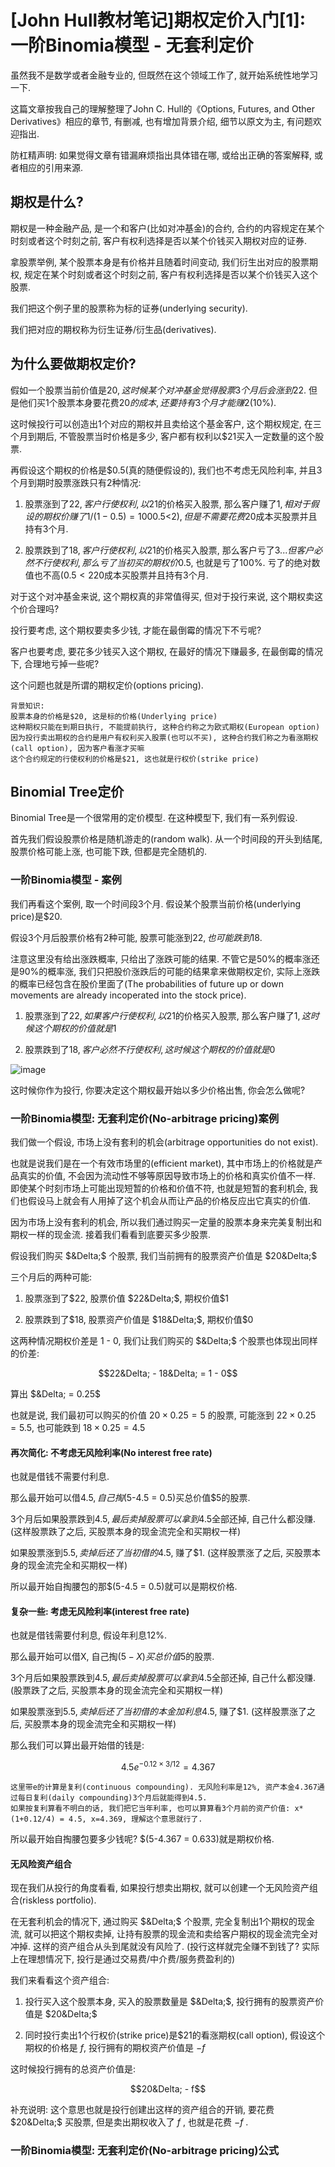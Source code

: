 # [John Hull教材笔记]期权定价入门[1]: 一阶Binomia模型 - 无套利定价

虽然我不是数学或者金融专业的, 但既然在这个领域工作了, 就开始系统性地学习一下.

这篇文章按我自己的理解整理了John C. Hull的《Options, Futures, and Other Derivatives》相应的章节, 有删减, 也有增加背景介绍, 细节以原文为主, 有问题欢迎指出. 

防杠精声明: 如果觉得文章有错漏麻烦指出具体错在哪, 或给出正确的答案解释, 或者相应的引用来源.


## 期权是什么?

期权是一种金融产品, 是一个和客户(比如对冲基金)的合约, 合约的内容规定在某个时刻或者这个时刻之前, 客户有权利选择是否以某个价钱买入期权对应的证券. 

拿股票举例, 某个股票本身是有价格并且随着时间变动, 我们衍生出对应的股票期权, 规定在某个时刻或者这个时刻之前, 客户有权利选择是否以某个价钱买入这个股票. 

我们把这个例子里的股票称为标的证券(underlying security). 

我们把对应的期权称为衍生证券/衍生品(derivatives). 

## 为什么要做期权定价?

假如一个股票当前价值是$20, 这时候某个对冲基金觉得股票3个月后会涨到$22. 但是他们买1个股票本身要花费$20的成本, 还要持有3个月才能赚$2(10%).

这时候投行可以创造出1个对应的期权并且卖给这个基金客户, 这个期权规定, 在三个月到期后, 不管股票当时价格是多少, 客户都有权利以$21买入一定数量的这个股票. 

再假设这个期权的价格是$0.5(真的随便假设的), 我们也不考虑无风险利率, 并且3个月到期时股票涨跌只有2种情况:

1. 股票涨到了$22, 客户行使权利, 以$21的价格买入股票, 那么客户赚了$1, 相对于假设的期权价赚了1/(1-0.5)=100%. 虽然赚的绝对数值不高($0.5<$2), 但是不需要花费$20成本买股票并且持有3个月. 

2. 股票跌到了$18, 客户行使权利, 以$21的价格买入股票, 那么客户亏了$3...但客户必然不行使权利, 那么亏了当初买的期权价$0.5, 也就是亏了100%. 亏了的绝对数值也不高($0.5<2%), 同样不需要花费$20成本买股票并且持有3个月.

对于这个对冲基金来说, 这个期权真的非常值得买, 但对于投行来说, 这个期权卖这个价合理吗? 

投行要考虑, 这个期权要卖多少钱, 才能在最倒霉的情况下不亏呢? 

客户也要考虑, 要花多少钱买入这个期权, 在最好的情况下赚最多, 在最倒霉的情况下, 合理地亏掉一些呢? 

这个问题也就是所谓的期权定价(options pricing). 

```
背景知识:
股票本身的价格是$20, 这是标的价格(Underlying price)
这种期权只能在到期日执行, 不能提前执行, 这种合约称之为欧式期权(European option)
因为投行卖出期权的合约是用户有权利买入股票(也可以不买), 这种合约我们称之为看涨期权(call option), 因为客户看涨才买嘛
这个合约规定的行使权利的价格是$21, 这也就是行权价(strike price)
```

## Binomial Tree定价

Binomial Tree是一个很常用的定价模型. 在这种模型下, 我们有一系列假设. 

首先我们假设股票价格是随机游走的(random walk). 从一个时间段的开头到结尾, 股票价格可能上涨, 也可能下跌, 但都是完全随机的. 

### 一阶Binomia模型 - 案例

我们再看这个案例, 取一个时间段3个月. 假设某个股票当前价格(underlying price)是$20. 

假设3个月后股票价格有2种可能, 股票可能涨到$22, 也可能跌到$18. 

注意这里没有给出涨跌概率, 只给出了涨跌可能的结果. 不管它是50%的概率涨还是90%的概率涨, 我们只把股价涨跌后的可能的结果拿来做期权定价, 实际上涨跌的概率已经包含在股价里面了(The probabilities of future up or down movements are already incoperated into the stock price).

1. 股票涨到了$22, 如果客户行使权利, 以$21的价格买入股票, 那么客户赚了$1, 这时候这个期权的价值就是$1

2. 股票跌到了$18, 客户必然不行使权利, 这时候这个期权的价值就是$0

![image](https://user-images.githubusercontent.com/5571030/206761957-1ab76bb4-23fb-4e95-84a0-ebbf8218d267.png)

这时候你作为投行, 你要决定这个期权最开始以多少价格出售, 你会怎么做呢?

### 一阶Binomia模型: 无套利定价(No-arbitrage pricing)案例

我们做一个假设, 市场上没有套利的机会(arbitrage opportunities do not exist).

也就是说我们是在一个有效市场里的(efficient market), 其中市场上的价格就是产品真实的价值, 不会因为流动性不够等原因导致市场上的价格和真实价值不一样. 即使某个时刻市场上可能出现短暂的价格和价值不符, 也就是短暂的套利机会, 我们也假设马上就会有人用掉了这个机会从而让产品的价格反应出它真实的价值. 

因为市场上没有套利的机会, 所以我们通过购买一定量的股票本身来完美复制出和期权一样的现金流. 接着我们看看到底要买多少股票.

假设我们购买 $&Delta;$ 个股票, 我们当前拥有的股票资产价值是 $20&Delta;$

三个月后的两种可能:

1. 股票涨到了$22, 股票价值 $22&Delta;$, 期权价值$1

2. 股票跌到了$18, 股票资产价值是 $18&Delta;$, 期权价值$0

这两种情况期权价差是 1 - 0, 我们让我们购买的 $&Delta;$ 个股票也体现出同样的价差:

$$22&Delta; - 18&Delta; = 1 - 0$$

算出 $&Delta; = 0.25$ 

也就是说, 我们最初可以购买的价值 $20 \times 0.25 = 5$ 的股票, 可能涨到 $22 \times 0.25 = 5.5$, 也可能跌到 $18 \times 0.25 = 4.5$

#### 再次简化: 不考虑无风险利率(No interest free rate)

也就是借钱不需要付利息. 

那么最开始可以借$4.5, 自己掏$(5-4.5 = 0.5)买总价值$5的股票. 

3个月后如果股票跌到$4.5, 最后卖掉股票可以拿到$4.5全部还掉, 自己什么都没赚.  (这样股票跌了之后, 买股票本身的现金流完全和买期权一样)

如果股票涨到$5.5, 卖掉后还了当初借的$4.5, 赚了$1. (这样股票涨了之后, 买股票本身的现金流完全和买期权一样)

所以最开始自掏腰包的那$(5-4.5 = 0.5)就可以是期权价格. 

#### 复杂一些: 考虑无风险利率(interest free rate)

也就是借钱需要付利息, 假设年利息12%. 

那么最开始可以借X, 自己掏$(5-X)买总价值$5的股票. 

3个月后如果股票跌到$4.5, 最后卖掉股票可以拿到$4.5全部还掉, 自己什么都没赚.  (股票跌了之后, 买股票本身的现金流完全和买期权一样)

如果股票涨到$5.5, 卖掉后还了当初借的本金加利息$4.5, 赚了$1. (这样股票涨了之后, 买股票本身的现金流完全和买期权一样)

那么我们可以算出最开始借的钱是:

$$4.5e^{-0.12 \times 3/12} = 4.367$$

```
这里带e的计算是复利(continuous compounding). 无风险利率是12%, 资产本金4.367通过每日复利(daily compounding)3个月后就能得到4.5.
如果按复利算看不明白的话, 我们把它当年利率, 也可以算算看3个月前的资产价值: x*(1+0.12/4) = 4.5, x=4.369, 理解这个意思就行了.
```

所以最开始自掏腰包要多少钱呢? $(5-4.367 = 0.633)就是期权价格. 

#### 无风险资产组合

现在我们从投行的角度看看, 如果投行想卖出期权, 就可以创建一个无风险资产组合(riskless portfolio).

在无套利机会的情况下, 通过购买 $&Delta;$ 个股票, 完全复制出1个期权的现金流, 就可以把这个期权卖掉, 让持有股票的现金流和卖给客户期权的现金流完全对冲掉. 这样的资产组合从头到尾就没有风险了. (投行这样就完全赚不到钱了? 实际上在理想情况下, 投行是通过交易费/中介费/服务费盈利的)

我们来看看这个资产组合:

1. 投行买入这个股票本身, 买入的股票数量是 $&Delta;$, 投行拥有的股票资产价值是 $20&Delta;$

2. 同时投行卖出1个行权价(strike price)是$21的看涨期权(call option), 假设这个期权的价格是 $f$, 投行拥有的期权资产价值是 $-f$

这时候投行拥有的总资产价值是: 

$$20&Delta; - f$$

补充说明: 这个意思也就是投行创建出这样的资产组合的开销, 要花费 $20&Delta;$ 买股票, 但是卖出期权收入了 $f$ , 也就是花费 $-f$ . 

### 一阶Binomia模型: 无套利定价(No-arbitrage pricing)公式
